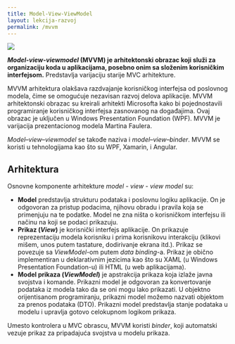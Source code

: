 ```yaml
---
title: Model-View-ViewModel
layout: lekcija-razvoj
permalink: /mvvm
---
```


![](https://upload.wikimedia.org/wikipedia/commons/thumb/d/d5/MVVMPattern.svg/640px-MVVMPattern.svg.png)

***Model-view-viewmodel* (MVVM) je arhitektonski obrazac koji služi za organizaciju koda u aplikacijama, posebno onim sa složenim korisničkim interfejsom.** Predstavlja varijaciju starije MVC arhitekture.

MVVM arhitektura olakšava razdvajanje korisničkog interfejsa od poslovnog modela, čime se omogućuje nezavisan razvoj delova aplikacije. MVVM arhitektonski obrazac su kreirali arhitekti Microsofta kako bi pojednostavili programiranje korisničkog interfejsa zasnovanog na događajima. Ovaj obrazac je uključen u Windows Presentation Foundation (WPF). MVVM je varijacija prezentacionog modela Martina Faulera. 

*Model–view–viewmodel* se takođe naziva i *model–view–binder*. MVVM se koristi u tehnologijama kao što su WPF, Xamarin, i Angular.

## Arhitektura

Osnovne komponente arhitekture *model - view - view model* su:
- **Model** predstavlja strukturu podataka i poslovnu logiku aplikacije. On je odgovoran za pristup podacima, njihovu obradu i pravila koja se primenjuju na te podatke. Model ne zna ništa o korisničkom interfejsu ili načinu na koji se podaci prikazuju.
- **Prikaz (*View*)** je korisnički interfejs aplikacije. On prikazuje reprezentaciju modela korisniku i prima korisnikovu interakciju (klikovi mišem, unos putem tastature, dodirivanje ekrana itd.). Prikaz se povezuje sa *ViewModel*-om putem *data binding*-a. Prikaz je obično implementiran u deklarativnim jezicima kao što su XAML (u Windows Presentation Foundation-u) ili HTML (u web aplikacijama). 
- **Model prikaza (*ViewModel*)** je apstrakcija prikaza koja izlaže javna svojstva i komande. Prikazni model je odgovoran za konvertovanje podataka iz modela tako da se oni mogu lako prikazati. U objektno orijentisanom programiranju, prikazni model možemo nazvati objektom za prenos podataka (DTO). Prikazni model predstavlja stanje podataka u modelu i upravlja gotovo celokupnom logikom prikaza. 

Umesto kontrolera u MVC obrascu, MVVM koristi *binder*, koji automatski vezuje prikaz za pripadajuća svojstva u modelu prikaza. 
